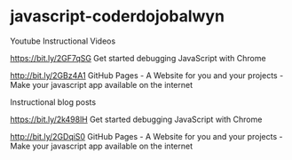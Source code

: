 # javascript-coderdojobalwyn

Youtube Instructional Videos

https://bit.ly/2GF7qSG  Get started debugging JavaScript with Chrome

http://bit.ly/2GBz4A1   GitHub Pages - A Website for you and your projects - Make your javascript app available on the internet


Instructional blog posts

https://bit.ly/2k498lH  Get started debugging JavaScript with Chrome

http://bit.ly/2GDqiS0   GitHub Pages - A Website for you and your projects - Make your javascript app available on the internet



